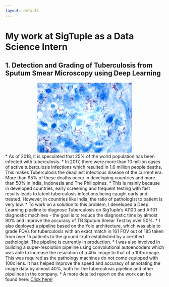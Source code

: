 ```yaml
---
layout: default
---
```


# My work at SigTuple as a Data Science Intern

## 1. Detection and Grading of Tuberculosis from Sputum Smear Microscopy using Deep Learning 
<div align="center">
    <img alt="Logo" src="images/sigtuple.png" width="300" />
</div>
* As of 2018, it is speculated that 25% of the world population has been infected with tuberculosis. 
* In 2017, there were more than 10 million cases of active tuberculosis infections which resulted in 1.6 million people deaths. This makes Tuberculosis the deadliest 
  infectious disease of the current era. More than 95% of these deaths occur in developing countries and more than 50% in India, Indonesia and The Philippines.
* This is mainly because in developed countries, early screening and frequent testing with fast results leads to latent tuberculosis infections being caught early and treated.       However, in countries like India, the ratio of pathologist to patient is very low.
* To work on a solution to this problem, I developed a Deep Learning pipeline to diagnose Tuberculosis on SigTuple’s AI100 and AI101 diagnostic machines - the
  goal is to reduce the diagnostic time by almost 90% and improve the accuracy of TB Sputum Smear Test by over 50%.
* I also deployed a pipeline based on the Yolo architecture, which was able to grade FOVs for tuberculosis with an exact match in 161 FOV out of 185 taken from over 15 patients to   the ground-truth established by a certified pathologist. The pipeline is currently in production.
* I was also involved in building a super-resolution pipeline using convolutional autoencoders which was able to increase the resolution of a 40x
  image to that of a 100x image. This was required as the pathology machines do not come equipped with 100x lens. It has
  helped improve the speed and accuracy of annotating the image data by almost 40%, both for the tuberculosis pipeline and other pipelines in the
  company.
* A more detailed report on the work can be found here: <a href="https://drive.google.com/file/d/1A2DVV77ExMp7JeK4R97Yo63KUbF2MzTw/view?usp=sharing"> Click here! </a>


